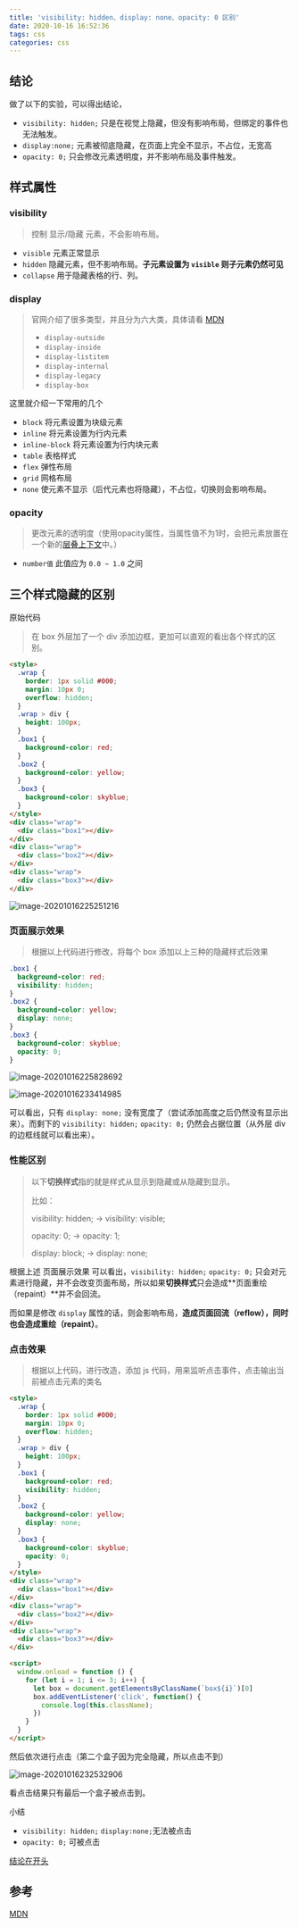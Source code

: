 ```yaml
---
title: 'visibility: hidden、display: none、opacity: 0 区别'
date: 2020-10-16 16:52:36
tags: css
categories: css
---
```


## 结论

做了以下的实验，可以得出结论，

-  `visibility: hidden;` 只是在视觉上隐藏，但没有影响布局，但绑定的事件也无法触发。
- `display:none;` 元素被彻底隐藏，在页面上完全不显示，不占位，无宽高
- `opacity: 0;` 只会修改元素透明度，并不影响布局及事件触发。



<!-- more -->

## 样式属性

### visibility

> 控制 显示/隐藏 元素，不会影响布局。

- `visible` 元素正常显示
- `hidden` 隐藏元素，但不影响布局。**子元素设置为 `visible` 则子元素仍然可见**
- `collapse` 用于隐藏表格的行、列。

### display

> 官网介绍了很多类型，并且分为六大类，具体请看 [MDN](https://developer.mozilla.org/zh-CN/docs/Web/CSS/display)
>
> - `display-outside ` 
> - `display-inside` 
> - `display-listitem` 
> - `display-internal`
> - `display-legacy`
> - `display-box`

这里就介绍一下常用的几个

- `block` 将元素设置为块级元素
- `inline` 将元素设置为行内元素
- `inline-block` 将元素设置为行内块元素
- `table` 表格样式
- `flex` 弹性布局
- `grid` 网格布局
- `none` 使元素不显示（后代元素也将隐藏），不占位，切换则会影响布局。

### opacity

> 更改元素的透明度（使用opacity属性，当属性值不为1时，会把元素放置在一个新的[层叠上下文](https://developer.mozilla.org/zh-CN/docs/Web/Guide/CSS/Understanding_z_index/The_stacking_context)中。）

- `number值` 此值应为 `0.0 ~ 1.0` 之间



## 三个样式隐藏的区别

原始代码

> 在 box 外层加了一个 div 添加边框，更加可以直观的看出各个样式的区别。

```html
<style>
  .wrap {
    border: 1px solid #000;
    margin: 10px 0;
    overflow: hidden;
  }
  .wrap > div {
    height: 100px;
  }
  .box1 {
    background-color: red;
  }
  .box2 {
    background-color: yellow;
  }
  .box3 {
    background-color: skyblue;
  }
</style>
<div class="wrap">
  <div class="box1"></div>
</div>
<div class="wrap">
  <div class="box2"></div>
</div>
<div class="wrap">
  <div class="box3"></div>
</div>
```

![image-20201016225251216](https://raw.githubusercontent.com/popring/assets-repo/master/img/20201016225256.png)

### 页面展示效果

> 根据以上代码进行修改，将每个 box 添加以上三种的隐藏样式后效果

```css
.box1 {
  background-color: red;
  visibility: hidden;
}
.box2 {
  background-color: yellow;
  display: none;
}
.box3 {
  background-color: skyblue;
  opacity: 0;
}
```

![image-20201016225828692](https://raw.githubusercontent.com/popring/assets-repo/master/img/20201016230147.png)

![image-20201016233414985](https://raw.githubusercontent.com/popring/assets-repo/master/img/20201016233415.png)

可以看出，只有 `display: none;` 没有宽度了（尝试添加高度之后仍然没有显示出来）。而剩下的 `visibility: hidden;` `opacity: 0;` 仍然会占据位置（从外层 div 的边框线就可以看出来）。



### 性能区别

> 以下**切换样式**指的就是样式从显示到隐藏或从隐藏到显示。
>
> 比如： 
>
> visibility: hidden; -> visibility: visible;
>
> opacity: 0; -> opacity: 1;
>
> display: block; -> display: none;

根据上述 页面展示效果 可以看出，`visibility: hidden;` `opacity: 0;` 只会对元素进行隐藏，并不会改变页面布局，所以如果**切换样式**只会造成**页面重绘（repaint）**并不会回流。

而如果是修改 `display` 属性的话，则会影响布局，**造成页面回流（reflow），同时也会造成重绘（repaint）**。



### 点击效果

> 根据以上代码，进行改造，添加 js 代码，用来监听点击事件，点击输出当前被点击元素的类名

```html
<style>
  .wrap {
    border: 1px solid #000;
    margin: 10px 0;
    overflow: hidden;
  }
  .wrap > div {
    height: 100px;
  }
  .box1 {
    background-color: red;
    visibility: hidden;
  }
  .box2 {
    background-color: yellow;
    display: none;
  }
  .box3 {
    background-color: skyblue;
    opacity: 0;
  }
</style>
<div class="wrap">
  <div class="box1"></div>
</div>
<div class="wrap">
  <div class="box2"></div>
</div>
<div class="wrap">
  <div class="box3"></div>
</div>

<script>
  window.onload = function () {
    for (let i = 1; i <= 3; i++) {
      let box = document.getElementsByClassName(`box${i}`)[0]
      box.addEventListener('click', function() {
        console.log(this.className);
      })
    }
  }
</script>
```



然后依次进行点击（第二个盒子因为完全隐藏，所以点击不到）

![image-20201016232532906](https://raw.githubusercontent.com/popring/assets-repo/master/img/20201016232532.png)





看点击结果只有最后一个盒子被点击到。

小结

-  `visibility: hidden;` `display:none;`无法被点击
-  `opacity: 0;` 可被点击



[结论在开头](#结论)

## 参考

[MDN](https://developer.mozilla.org/zh-CN)